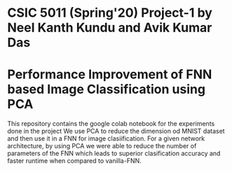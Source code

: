 # CSIC 5011 (Spring'20) Project-1 by Neel Kanth Kundu and Avik Kumar Das
# Performance Improvement of FNN based Image Classification using PCA

This repository contains the google colab notebook for the experiments done in the project
We use PCA to reduce the dimension od MNIST dataset and then use it in a FNN for image clasiification.
For a given network architecture, by using PCA we were able to reduce the number of parameters of the FNN 
which leads to superior clasification accuracy and faster runtime when compared to vanilla-FNN.
